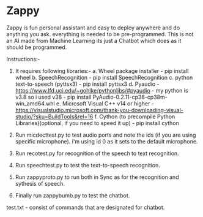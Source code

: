 # Zappy
Zappy is fun personal assistant and easy to deploy anywhere and do anything you ask. everything is needed to be pre-programmed. This is not an AI made from Machine Learning its just a Chatbot which does as it should be programmed.

Instructions:-

1. It requires following libraries:-
 a. Wheel package installer - pip install wheel
 b. SpeechRecognition - pip install SpeechRecognition
 c. python text-to-speech (pyttsx3) - pip install pyttsx3
 d. Pyaudio - https://www.lfd.uci.edu/~gohlke/pythonlibs/#pyaudio - my python is v3.8 so i used v38 - pip install PyAudio-0.2.11-cp38-cp38m-win_amd64.whl
 e. Microsoft Visual C++ v14 or higher - https://visualstudio.microsoft.com/thank-you-downloading-visual-studio/?sku=BuildTools&rel=16 
 f. Cython (to precompile Python Libraries)(optional, if you need to speed it up) - pip install cython

2. Run micdecttest.py to test audio ports and note the ids (if you are using specific microphone). i'm using id 0 as it sets to the default microphone.
3. Run recotest.py for recognition of the speech to text recognition.
4. Run speechtest.py to test the text-to-speech recognition.
5. Run zappyproto.py to run both in Sync as for the recognition and sythesis of speech.
6. Finally run zappybumb.py to test the chatbot.

test.txt - consist of commands that are designated for chatbot.
